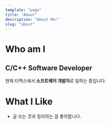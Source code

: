 ```yaml
---
template: "page"
title: "About"
description: "About Me!"
slug: "about"
---
```


# Who am I

## C/C++ Software Developer

현재 티맥스에서 **소프트웨어 개발자**로 일하는 중입니다.

# What I Like

- 글 쓰는 것과 정리하는 걸 좋아합니다.
